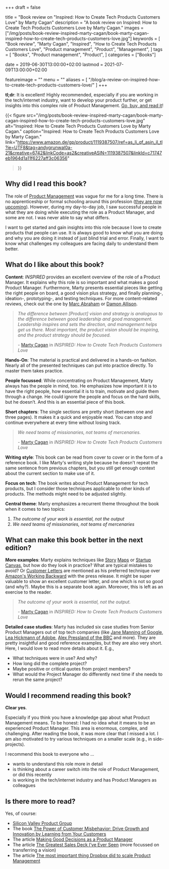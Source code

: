 +++
draft = false

title = "Book review on \"Inspired: How to Create Tech Products Customers Love\" by Marty Cagan"
description = "A book review on Inspired: How to Create Tech Products Customers Love by Marty Cagan."
images = ["/img/posts/book-review-inspired-marty-cagan/book-marty-cagan-inspired-how-to-create-tech-products-customers-love.jpg"]
keywords = [
    "Book review",
    "Marty Cagan",
    "Inspired",
    "How to Create Tech Products Customers Love",
    "Product management",
    "Product",
    "Management",
]
tags = [
    "Books",
    "Product management",
    "Product",
]
categories = ["Books"]

date = 2019-06-30T13:00:00+02:00
lastmod = 2021-07-09T13:00:00+02:00

featureimage = ""
menu = ""
aliases = [
    "/blog/a-review-on-inspired-how-to-create-tech-products-customers-love/"
]
+++

**tl;dr**: It is excellent!
Highly recommended, especially if you are working in the tech/internet industry, want to develop your product further, or get insights into this complex role of Product Management.
[Go, buy, and read it](https://www.amazon.de/gp/product/1119387507/ref=as_li_qf_asin_il_tl?ie=UTF8&tag=andygrunwal0a-21&creative=6742&linkCode=as2&creativeASIN=1119387507&linkId=c71747eb1964d1a11f6227aff3c06356)!

<!--more-->

{{<
    figure src="/img/posts/book-review-inspired-marty-cagan/book-marty-cagan-inspired-how-to-create-tech-products-customers-love.jpg"
    alt="Inspired: How to Create Tech Products Customers Love by Marty Cagan."
    caption="Inspired: How to Create Tech Products Customers Love by Marty Cagan."
    link="https://www.amazon.de/gp/product/1119387507/ref=as_li_qf_asin_il_tl?ie=UTF8&tag=andygrunwal0a-21&creative=6742&linkCode=as2&creativeASIN=1119387507&linkId=c71747eb1964d1a11f6227aff3c06356"
>}}

## Why did I read this book?

The role of [Product Management](https://en.wikipedia.org/wiki/Product_management) was vague for me for a long time.
There is no apprenticeship or formal schooling around this profession ([they are now upcoming](https://code.berlin/en/study/product-management/)).
However, during my day-to-day job, I saw successful people in what they are doing while executing the role as a Product Manager, and some are not.
I was never able to say what differs.

I want to get started and gain insights into this role because I love to create products that people can use.
It is always good to know what you are doing and why you are doing it instead of just blind trial and error.
Finally, I want to know what challenges my colleagues are facing daily to understand them better.

## What do I like about this book?

**Content**: _INSPIRED_ provides an excellent overview of the role of a Product Manager.
It explains why this role is so important and what makes a good Product Manager.
Furthermore, Marty presents essential pieces like getting the right people on board, a good vision plus strategy, and finally planning-, ideation-, prototyping-, and testing techniques.
For more content-related reviews, check out the one by [Marc Abraham](https://maa1.medium.com/book-review-inspired-how-to-create-tech-products-customers-love-4fc8e8f26739) or [Damon Allison](https://medium.com/@damonallison/inspired-how-to-create-tech-products-customers-love-a-book-review-513603a8a533).

> _The difference between [Product] vision and strategy is analogous to the difference between good leadership and good management. Leadership inspires and sets the direction, and management helps get us there. Most important, the product vision should be inspiring, and the product strategy should be focused._
>
> \- [Marty Cagan](https://twitter.com/cagan) in _INSPIRED: How to Create Tech Products Customers Love_

**Hands-On**: The material is practical and delivered in a hands-on fashion.
Nearly all of the presented techniques can put into practice directly.
To master them takes practice.

**People focussed**: While concentrating on Product Management, Marty always has the people in mind, too.
He emphasizes how important it is to have the right people, how essential it is to train, motivate and guide them through a change.
He could ignore the people and focus on the hard skills, but he doesn’t.
And this is an essential piece of this book.

**Short chapters**: The single sections are pretty short (between one and three pages).
It makes it a quick and enjoyable read.
You can stop and continue everywhere at every time without losing track.

> _We need teams of missionaries, not teams of mercenaries._
>
> \- [Marty Cagan](https://twitter.com/cagan) in _INSPIRED: How to Create Tech Products Customers Love_

**Writing style**: This book can be read from cover to cover or in the form of a reference book.
I like Marty's writing style because he doesn't repeat the same sentence from previous chapters, but you still get enough context about the current section to make use of it.

**Focus on tech**: The book writes about Product Management for tech products, but I consider those techniques applicable to other kinds of products.
The methods might need to be adjusted slightly.

**Central theme**: Marty emphasizes a recurrent theme throughout the book when it comes to two topics:
1. _The outcome of your work is essential, not the output_
2. _We need teams of missionaries, not teams of mercenaries_

## What can make this book better in the next edition?

**More examples**: Marty explains techniques like [Story](https://www.aha.io/roadmapping/guide/release-management/what-is-user-story-mapping) [Maps](https://medium.com/i-want-to-be-a-product-manager-when-i-grow-up/user-story-mapping-dd7462ee78cf) or [Startup Canvas](https://medium.com/@steve_mullen/an-introduction-to-lean-canvas-5c17c469d3e0), but how do they look in practice?
What are typical mistakes to avoid?
Or [Customer Letters](https://svpg.com/the-customer-letter/) are mentioned as his preferred technique over [Amazon's Working Backward](https://www.quora.com/What-is-Amazons-approach-to-product-development-and-product-management) with the press release.
It might be super valuable to show an excellent customer letter, and one which is not so good (and why?).
Maybe this is a separate book again.
Moreover, this is left as an exercise to the reader.

> _The outcome of your work is essential, not the output._
>
> \- [Marty Cagan](https://twitter.com/cagan) in _INSPIRED: How to Create Tech Products Customers Love_

**Detailed case studies**: Marty has included six case studies from Senior Product Managers out of top tech companies (like [Jane Manning of Google](https://twitter.com/jinpa1345), [Lea Hickmann of Adobe](https://twitter.com/leahickman), [Alex Pressland of the BBC](https://twitter.com/presslandalex) and more).
They are pretty insightful and good reference examples, but they are also very short.
Here, I would love to read more details about it. E.g.,

- What techniques were in use? And why?
- How long did the complete project?
- Maybe positive or critical quotes from project members?
- What would the Project Manager do differently next time if she needs to rerun the same project?

## Would I recommend reading this book?

**Clear yes**.

Especially if you think you have a knowledge gap about what Product Management means.
To be honest: I had no idea what it means to be an experienced Product Manager.
This area is enormous, complex, and challenging.
After reading the book, it was more clear that I missed a lot.
I am also motivated to try various techniques on a smaller scale (e.g., in side-projects).

I recommend this book to everyone who ...

- wants to understand this role more in detail
- is thinking about a career switch into the role of Product Management, or did this recently
- is working in the tech/internet industry and has Product Managers as colleagues

## Is there more to read?

Yes, of course:

- [Silicon Valley Product Group](https://svpg.com/)
- The book [The Power of Customer Misbehavior: Drive Growth and Innovation by Learning from Your Customers](https://www.amazon.de/gp/product/1349467790/ref=as_li_qf_asin_il_tl?ie=UTF8&tag=andygrunwal0a-21&creative=6742&linkCode=as2&creativeASIN=1349467790&linkId=3643637220f7d6c0d50052b6e366228f)
- The article [Making Good Decisions as a Product Manager](https://blackboxofpm.com/making-good-decisions-as-a-product-manager-c66ddacc9e2b)
- The article [The Greatest Sales Deck I’ve Ever Seen](https://medium.com/the-mission/the-greatest-sales-deck-ive-ever-seen-4f4ef3391ba0) (more focussed on transferring a vision)
- The article [The most important thing Dropbox did to scale Product Management](https://medium.com/@slynch/the-most-important-thing-dropbox-did-to-scale-product-management-fed90e30697e)
